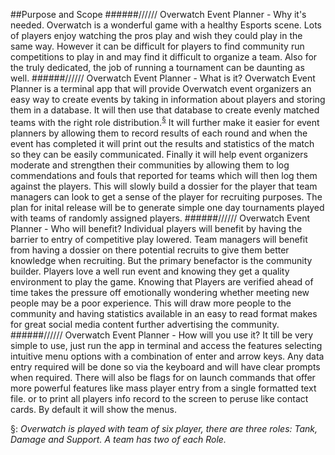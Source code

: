 ##Purpose and Scope
######////// Overwatch Event Planner - Why it's needed.
Overwatch is a wonderful game with a healthy Esports scene. Lots of players enjoy watching the pros play and wish they could play in the same way. However it can be difficult for players to find community run competitions to play in and may find it difficult to organize a team. Also for the truly dedicated, the job of running a tournament can be daunting as well.
######////// Overwatch Event Planner - What is it?
Overwatch Event Planner is a terminal app that will provide Overwatch event organizers an easy way to create events by taking in information about players and storing them in a database. It will then use that database to create evenly matched teams with the right role distribution.<sup>[§](#myfootnote1)</sup> It will further make it easier for event planners by allowing them to record results of each round and when the event has completed it will print out the results and statistics of the match so they can be easily communicated. Finally it will help event organizers moderate and strengthen their communities by allowing them to log commendations and fouls that reported for teams which will then log them against the players. This will slowly build a dossier for the player that team managers can look to get a sense of the player for recruiting purposes. The plan for inital release will be to generate simple one day tournaments played with teams of randomly assigned players.
######////// Overwatch Event Planner - Who will benefit?
Individual players will benefit by having the barrier to entry of competitive play lowered. Team managers will benefit from having a dossier on there potential recruits to give them better knowledge when recruiting. But the primary benefactor is the community builder. Players love a well run event and knowing they get a quality environment to play the game. Knowing that Players are verified ahead of time takes the pressure off emotionally wondering whether meeting new people may be a poor experience. This will draw more people to the community and having statistics available in an easy to read format makes for great social media content further advertising the community.
######////// Overwatch Event Planner - How will you use it?
It till be very simple to use, just run the app in terminal and access the features selecting intuitive menu options with a combination of enter and arrow keys. Any data entry required will be done so via the keyboard and will have clear prompts when required. There will also be flags for on launch commands that offer more powerful features like mass player entry from a single formatted text file. or to print all players info record to the screen to peruse like contact cards. By default it will show the menus.

<a name="myfootnote1">§</a>: *Overwatch is played with team of six player, there are three roles: Tank, Damage and Support. A team has two of each Role.*
